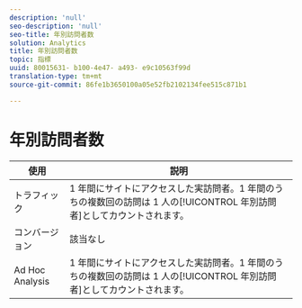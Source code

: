 ```yaml
---
description: 'null'
seo-description: 'null'
seo-title: 年別訪問者数
solution: Analytics
title: 年別訪問者数
topic: 指標
uuid: 80015631- b100-4e47- a493- e9c10563f99d
translation-type: tm+mt
source-git-commit: 86fe1b3650100a05e52fb2102134fee515c871b1

---
```



# 年別訪問者数

| 使用 | 説明 |
|---|---|
| トラフィック | 1 年間にサイトにアクセスした実訪問者。1 年間のうちの複数回の訪問は 1 人の[!UICONTROL 年別訪問者]としてカウントされます。 |
| コンバージョン | 該当なし |
| Ad Hoc Analysis | 1 年間にサイトにアクセスした実訪問者。1 年間のうちの複数回の訪問は 1 人の[!UICONTROL 年別訪問者]としてカウントされます。 |

